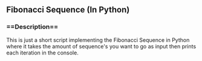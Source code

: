 ## Fibonacci Sequence (In Python)

### ==Description==</h3>
This is just a short script implementing the Fibonacci Sequence in Python where it takes the amount of sequence's you want to go as input then prints each iteration in the console.